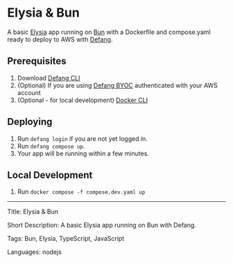 # Elysia & Bun

A basic [Elysia](https://elysiajs.com/) app running on [Bun](https://bun.sh/) with a Dockerfile and compose.yaml ready to deploy to AWS with [Defang](https://defang.io).

## Prerequisites

1. Download [Defang CLI](https://github.com/DefangLabs/defang)
2. (Optional) If you are using [Defang BYOC](https://docs.aws.amazon.com/cli/latest/userguide/cli-chap-configure.html) authenticated with your AWS account
3. (Optional - for local development) [Docker CLI](https://docs.docker.com/engine/install/)

## Deploying

1. Run `defang login` if you are not yet logged in.
2. Run `defang compose up`.
3. Your app will be running within a few minutes.

## Local Development

1. Run `docker compose -f compose.dev.yaml up`

---

Title: Elysia & Bun

Short Description: A basic Elysia app running on Bun with Defang.

Tags: Bun, Elysia, TypeScript, JavaScript

Languages: nodejs
